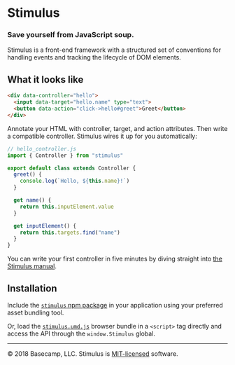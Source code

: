 # Stimulus

### Save yourself from JavaScript soup.

Stimulus is a front-end framework with a structured set of conventions for handling events and tracking the lifecycle of DOM elements.

## What it looks like

```html
<div data-controller="hello">
  <input data-target="hello.name" type="text">
  <button data-action="click->hello#greet">Greet</button>
</div>
```

Annotate your HTML with controller, target, and action attributes. Then write a compatible controller. Stimulus wires it up for you automatically:

```js
// hello_controller.js
import { Controller } from "stimulus"

export default class extends Controller {
  greet() {
    console.log(`Hello, ${this.name}!`)
  }

  get name() {
    return this.inputElement.value
  }

  get inputElement() {
    return this.targets.find("name")
  }
}
```

You can write your first controller in five minutes by diving straight into [the Stimulus manual](docs/01_hello_stimulus.md).

## Installation

Include the [`stimulus` npm package](https://www.npmjs.com/package/stimulus) in your application using your preferred asset bundling tool.

Or, load the [`stimulus.umd.js`](https://unpkg.com/stimulus/dist/stimulus.umd.js) browser bundle in a `<script>` tag directly and access the API through the `window.Stimulus` global.

---

© 2018 Basecamp, LLC. Stimulus is [MIT-licensed](LICENSE.md) software.
